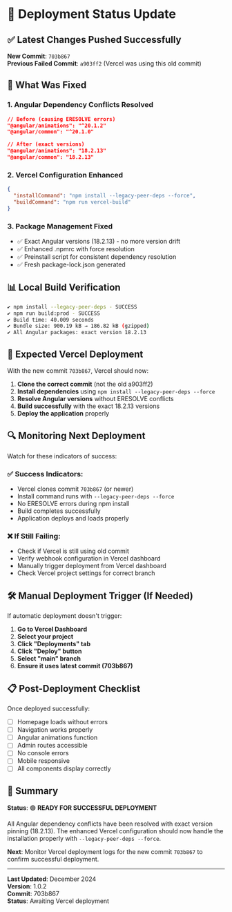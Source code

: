 # 🚀 Deployment Status Update

## ✅ Latest Changes Pushed Successfully

**New Commit**: `703b867`  
**Previous Failed Commit**: `a903ff2` (Vercel was using this old commit)

## 🔧 What Was Fixed

### 1. **Angular Dependency Conflicts Resolved**
```json
// Before (causing ERESOLVE errors)
"@angular/animations": "^20.1.2"
"@angular/common": "^20.1.0"

// After (exact versions)
"@angular/animations": "18.2.13"
"@angular/common": "18.2.13"
```

### 2. **Vercel Configuration Enhanced**
```json
{
  "installCommand": "npm install --legacy-peer-deps --force",
  "buildCommand": "npm run vercel-build"
}
```

### 3. **Package Management Fixed**
- ✅ Exact Angular versions (18.2.13) - no more version drift
- ✅ Enhanced .npmrc with force resolution
- ✅ Preinstall script for consistent dependency resolution
- ✅ Fresh package-lock.json generated

## 📊 Local Build Verification

```bash
✔ npm install --legacy-peer-deps - SUCCESS
✔ npm run build:prod - SUCCESS  
✔ Build time: 40.009 seconds
✔ Bundle size: 900.19 kB → 186.82 kB (gzipped)
✔ All Angular packages: exact version 18.2.13
```

## 🎯 Expected Vercel Deployment

With the new commit `703b867`, Vercel should now:

1. **Clone the correct commit** (not the old a903ff2)
2. **Install dependencies** using `npm install --legacy-peer-deps --force`
3. **Resolve Angular versions** without ERESOLVE conflicts
4. **Build successfully** with the exact 18.2.13 versions
5. **Deploy the application** properly

## 🔍 Monitoring Next Deployment

Watch for these indicators of success:

### ✅ Success Indicators:
- Vercel clones commit `703b867` (or newer)
- Install command runs with `--legacy-peer-deps --force`
- No ERESOLVE errors during npm install
- Build completes successfully
- Application deploys and loads properly

### ❌ If Still Failing:
- Check if Vercel is still using old commit
- Verify webhook configuration in Vercel dashboard
- Manually trigger deployment from Vercel dashboard
- Check Vercel project settings for correct branch

## 🛠️ Manual Deployment Trigger (If Needed)

If automatic deployment doesn't trigger:

1. **Go to Vercel Dashboard**
2. **Select your project**
3. **Click "Deployments" tab**
4. **Click "Deploy" button**
5. **Select "main" branch**
6. **Ensure it uses latest commit (703b867)**

## 📋 Post-Deployment Checklist

Once deployed successfully:

- [ ] Homepage loads without errors
- [ ] Navigation works properly  
- [ ] Angular animations function
- [ ] Admin routes accessible
- [ ] No console errors
- [ ] Mobile responsive
- [ ] All components display correctly

## 🎉 Summary

**Status**: 🟢 **READY FOR SUCCESSFUL DEPLOYMENT**

All Angular dependency conflicts have been resolved with exact version pinning (18.2.13). The enhanced Vercel configuration should now handle the installation properly with `--legacy-peer-deps --force`.

**Next**: Monitor Vercel deployment logs for the new commit `703b867` to confirm successful deployment.

---

**Last Updated**: December 2024  
**Version**: 1.0.2  
**Commit**: 703b867  
**Status**: Awaiting Vercel deployment
